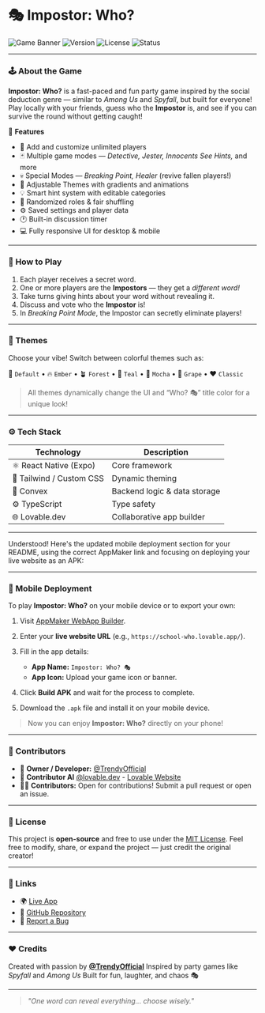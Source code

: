 

# 🎭 Impostor: Who?

![Game Banner](https://img.shields.io/badge/Impostor%20Who%3F-Free%20to%20Play-blueviolet?style=for-the-badge)
![Version](https://img.shields.io/badge/version-1.0.0-ff69b4?style=for-the-badge)
![License](https://img.shields.io/badge/license-MIT-green?style=for-the-badge)
![Status](https://img.shields.io/badge/status-Active-brightgreen?style=for-the-badge)

---

### 🕹️ About the Game

**Impostor: Who?** is a fast-paced and fun party game inspired by the social deduction genre — similar to *Among Us* and *Spyfall*, but built for everyone!
Play locally with your friends, guess who the **Impostor** is, and see if you can survive the round without getting caught!

🧩 **Features**

* 👥 Add and customize unlimited players
* 🃏 Multiple game modes — *Detective, Jester, Innocents See Hints,* and more
* 💀 Special Modes — *Breaking Point, Healer* (revive fallen players!)
* 🎨 Adjustable Themes with gradients and animations
* 💡 Smart hint system with editable categories
* 🔄 Randomized roles & fair shuffling
* ⚙️ Saved settings and player data
* 🕐 Built-in discussion timer
* 💻 Fully responsive UI for desktop & mobile

---

### 🧠 How to Play

1. Each player receives a secret word.
2. One or more players are the **Impostors** — they get a *different word!*
3. Take turns giving hints about your word without revealing it.
4. Discuss and vote who the **Impostor** is!
5. In *Breaking Point Mode*, the Impostor can secretly eliminate players!

---

### 🎨 Themes

Choose your vibe!
Switch between colorful themes such as:

🌈 `Default` • 🔥 `Ember` • 🪴 `Forest` • 🩵 `Teal` • 🩶 `Mocha` • 💜 `Grape` • ❤️ `Classic`

> All themes dynamically change the UI and “Who? 🎭” title color for a unique look!

---

### ⚙️ Tech Stack

| Technology | Description |
|-------------|--------------|
| ⚛️ React Native (Expo) | Core framework |
| 🎨 Tailwind / Custom CSS | Dynamic theming |
| 💾 Convex | Backend logic & data storage |
| ⚙️ TypeScript | Type safety |
| 🌐 Lovable.dev | Collaborative app builder |

---

Understood! Here's the updated mobile deployment section for your README, using the correct AppMaker link and focusing on deploying your live website as an APK:

---

### 📱 Mobile Deployment

To play **Impostor: Who?** on your mobile device or to export your own:

1. Visit [AppMaker WebApp Builder](https://create.appmaker.xyz/webapp).
2. Enter your **live website URL** (e.g., `https://school-who.lovable.app/`).
3. Fill in the app details:

   * **App Name:** `Impostor: Who? 🎭`
   * **App Icon:** Upload your game icon or banner.
4. Click **Build APK** and wait for the process to complete.
5. Download the `.apk` file and install it on your mobile device.

> Now you can enjoy **Impostor: Who?** directly on your phone!


---

### 🤝 Contributors

- 👑 **Owner / Developer:** [@TrendyOfficial](https://github.com/TrendyOfficial)
- 🎴 **Contributor AI** [@lovable.dev](https://github.com/apps/lovable-dev) - [Lovable Website](https://lovable.dev)
- 🧑‍💻 **Contributors:** Open for contributions! Submit a pull request or open an issue.

---

### 📜 License

This project is **open-source** and free to use under the [MIT License](LICENSE).
Feel free to modify, share, or expand the project — just credit the original creator!

---

### 🚀 Links

* 🌍 [Live App](https://school-who.lovable.app/)
* 💾 [GitHub Repository](https://github.com/TrendyOfficial/School-Who-)
* 💬 [Report a Bug](https://github.com/TrendyOfficial/School-Who-/issues)

---

### ❤️ Credits

Created with passion by **[@TrendyOfficial](https://github.com/TrendyOfficial)**
Inspired by party games like *Spyfall* and *Among Us*
Built for fun, laughter, and chaos 🎭

---

> *"One word can reveal everything... choose wisely."*
